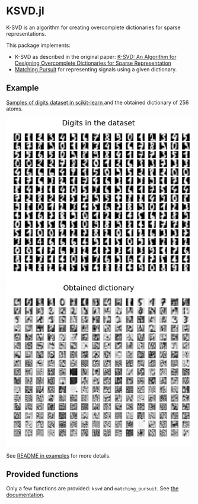 # KSVD.jl

K-SVD is an algorithm for creating overcomplete dictionaries for sparse representations.  

This package implements:

* K-SVD as described in the original paper: [K-SVD: An Algorithm for Designing Overcomplete Dictionaries for Sparse Representation](http://www.cs.technion.ac.il/~freddy/papers/120.pdf)
* [Matching Pursuit](https://en.wikipedia.org/wiki/Matching_pursuit) for representing signals using a given dictionary.


## Example
[Samples of digits dataset in scikit-learn ](http://scikit-learn.org/stable/auto_examples/datasets/plot_digits_last_image.html) and the obtained dictionary of 256 atoms.

![digits256](examples/digits256.png)
![images](examples/digit_images.png)

See [README in examples](examples/README.md) for more details.

## Provided functions

Only a few functions are provided: `ksvd` and `matching_pursuit`.
See [the documentation](docs/build/index.md).
